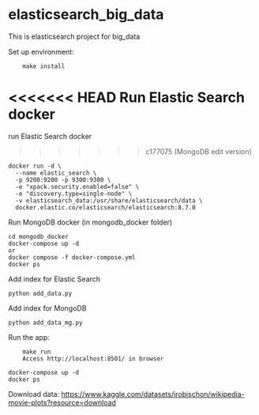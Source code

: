 # elasticsearch_big_data
This is elasticsearch project for big_data

Set up environment:
```
    make install 
```

<<<<<<< HEAD
Run Elastic Search docker
=======
run Elastic Search docker 
>>>>>>> c177075 (MongoDB edit version)

```
docker run -d \
  --name elastic_search \
  -p 9200:9200 -p 9300:9300 \
  -e "xpack.security.enabled=false" \
  -e "discovery.type=single-node" \
  -v elasticsearch_data:/usr/share/elasticsearch/data \
  docker.elastic.co/elasticsearch/elasticsearch:8.7.0

```

Run MongoDB docker (in mongodb_docker folder)

```
cd mongodb_docker
docker-compose up -d
or
docker compose -f docker-compose.yml
docker ps
```

Add index for Elastic Search

```
python add_data.py
```

Add index for MongoDB

```
python add_data_mg.py
```

Run the app:
```
    make run
    Access http://localhost:8501/ in browser
```


```
docker-compose up -d
docker ps

```

Download data: https://www.kaggle.com/datasets/jrobischon/wikipedia-movie-plots?resource=download
